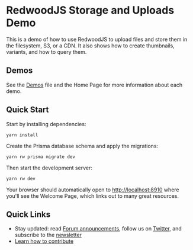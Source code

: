 # RedwoodJS Storage and Uploads Demo

This is a demo of how to use RedwoodJS to upload files and store them in the filesystem, S3, or a CDN. It also shows how to create thumbnails, variants, and how to query them.

## Demos

See the [Demos](./web/src/demos.ts) file and the Home Page for more information about each demo.

## Quick Start

Start by installing dependencies:

```
yarn install
```

Create the Prisma database schema and apply the migrations:

```
yarn rw prisma migrate dev
```

Then start the development server:

```
yarn rw dev
```

Your browser should automatically open to [http://localhost:8910](http://localhost:8910) where you'll see the Welcome Page, which links out to many great resources.

## Quick Links

- Stay updated: read [Forum announcements](https://community.redwoodjs.com/c/announcements/5), follow us on [Twitter](https://twitter.com/redwoodjs), and subscribe to the [newsletter](https://redwoodjs.com/newsletter)
- [Learn how to contribute](https://redwoodjs.com/docs/contributing)
